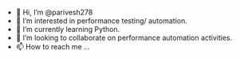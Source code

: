 - 👋 Hi, I’m @parivesh278
- 👀 I’m interested in performance testing/ automation.
- 🌱 I’m currently learning Python.
- 💞️ I’m looking to collaborate on performance automation activities.
- 📫 How to reach me ...

<!---
parivesh278/parivesh278 is a ✨ special ✨ repository because its `README.md` (this file) appears on your GitHub profile.
You can click the Preview link to take a look at your changes.
--->
